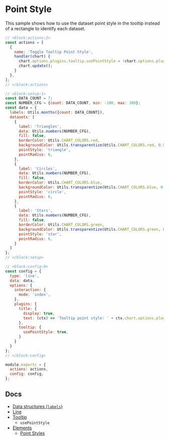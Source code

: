 # Point Style

This sample shows how to use the dataset point style in the tooltip instead of a rectangle to identify each dataset.

```js chart-editor
// <block:actions:2>
const actions = [
  {
    name: 'Toggle Tooltip Point Style',
    handler(chart) {
      chart.options.plugins.tooltip.usePointStyle = !chart.options.plugins.tooltip.usePointStyle;
      chart.update();
    }
  },
];
// </block:actions>

// <block:setup:1>
const DATA_COUNT = 7;
const NUMBER_CFG = {count: DATA_COUNT, min: -100, max: 100};
const data = {
  labels: Utils.months({count: DATA_COUNT}),
  datasets: [
    {
      label: 'Triangles',
      data: Utils.numbers(NUMBER_CFG),
      fill: false,
      borderColor: Utils.CHART_COLORS.red,
      backgroundColor: Utils.transparentize(Utils.CHART_COLORS.red, 0.5),
      pointStyle: 'triangle',
      pointRadius: 6,
    },
    {
      label: 'Circles',
      data: Utils.numbers(NUMBER_CFG),
      fill: false,
      borderColor: Utils.CHART_COLORS.blue,
      backgroundColor: Utils.transparentize(Utils.CHART_COLORS.blue, 0.5),
      pointStyle: 'circle',
      pointRadius: 6,
    },
    {
      label: 'Stars',
      data: Utils.numbers(NUMBER_CFG),
      fill: false,
      borderColor: Utils.CHART_COLORS.green,
      backgroundColor: Utils.transparentize(Utils.CHART_COLORS.green, 0.5),
      pointStyle: 'star',
      pointRadius: 6,
    }
  ]
};
// </block:setup>

// <block:config:0>
const config = {
  type: 'line',
  data: data,
  options: {
    interaction: {
      mode: 'index',
    },
    plugins: {
      title: {
        display: true,
        text: (ctx) => 'Tooltip point style: ' + ctx.chart.options.plugins.tooltip.usePointStyle,
      },
      tooltip: {
        usePointStyle: true,
      }
    }
  }
};
// </block:config>

module.exports = {
  actions: actions,
  config: config,
};
```

## Docs 
* [Data structures (`labels`)](../../general/data-structures.md)
* [Line](../../charts/line.md)
* [Tooltip](../../configuration/tooltip.md)
  * `usePointStyle`
* [Elements](../../configuration/elements.md)
  * [Point Styles](../../configuration/elements.md#point-styles)

